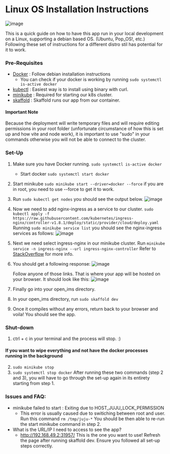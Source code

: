 # Linux OS Installation Instructions
![image](https://github.com/ferncabrera/open_ims/assets/77382000/f7497e73-1534-425f-a8e4-f138bcf3220e)

This is a quick guide on how to have this app run in your local development on a Linux, supporting a debian based OS. (Ubuntu, Pop_OS!, etc.)
Following these set of instructions for a different distro stil has potential for it to work.

### Pre-Requisites
- [Docker](https://docs.docker.com/engine/install/debian/) : Follow debian installation instructions
  - You can check if your docker is working by running `sudo systemctl is-active docker`
- [kubectl](https://kubernetes.io/docs/tasks/tools/install-kubectl-linux/) : Easiest way is to install using binary with curl.
- [minikube](https://minikube.sigs.k8s.io/docs/start/) : Required for starting our k8s cluster.
- [skaffold](https://skaffold.dev/docs/install/) : Skaffold runs our app from our container.

#### Important Note
Because the deployment will write temporary files and will require editing permissions in your root folder (unfortunate circumstance of how this is set up and how vite and node work),
it is important to use "sudo" in your commands otherwise you will not be able to connect to the cluster.
### Set-Up

1. Make sure you have Docker running. `sudo systemctl is-active docker`
   - Start docker `sudo systemctl start docker`
2. Start minikube `sudo minikube start --driver=docker --force` if you are in root, you need to use --force to get it to work.
3. Run `sudo kubectl get nodes` you should see the output below.
   ![image](https://github.com/ferncabrera/open_ims/assets/77382000/7c527d8b-1514-43f5-b363-cb89b351ae85)
4. Now we need to add nginx-ingress as a service to our cluster.
  `sudo kubectl apply -f https://raw.githubusercontent.com/kubernetes/ingress-nginx/controller-v1.8.1/deploy/static/provider/cloud/deploy.yaml`
   Running  `sudo minikube service list` you should see the nginx-ingress services as follows:
   ![image](https://github.com/ferncabrera/open_ims/assets/77382000/9a1af5b8-79f1-4cfc-839f-38c44249af7e)

5. Next we need select ingress-nginx in our minikube cluster. Run `minikube service -n ingress-nginx --url ingress-nginx-controller`
   Refer to [StackOverflow](https://stackoverflow.com/questions/70781384/not-able-access-the-application-running-with-skaffold-and-docker-desktop-on-wsl) for more info.
6. You should get a following response:
   ![image](https://github.com/ferncabrera/open_ims/assets/77382000/d747c70c-fa7c-4faa-807a-78b3ab7b5bb4)
   
   Follow anyone of those links. That is where your app will be hosted on your browser. It should look like this:
   ![image](https://github.com/ferncabrera/open_ims/assets/77382000/f22bce29-54a7-4609-add2-48a0a1b5661a)

8. Finally go into your open_ims directory.
9. In your open_ims directory, run `sudo skaffold dev`
10. Once it compiles without any errors, return back to your browser and voila! You should see the app.

### Shut-down
1. ctrl + c in your terminal and the process will stop. :)
#### If you want to wipe everything and not have the docker processes running in the background
2. `sudo minikube stop`
3. `sudo systemctl stop docker`
After running these two commands (step 2 and 3), you will have to go through the set-up again in its entirety starting from step 1.


### Issues and FAQ:
- minikube failed to start : Exiting due to HOST_JUJU_LOCK_PERMISSION
  - This error is usually caused due to switiching between root and user. Run this command `rm /tmp/juju-*` You should be then able to re-run the start minikube command in step 2.
- What is the URL/IP I need to access to see the app?
  - http://192.168.49.2:31957/ This is the one you want to use! Refresh the page after running skaffold dev. Ensure you followed all set-up steps correctly.

